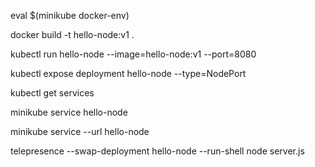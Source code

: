 eval $(minikube docker-env)

docker build -t hello-node:v1 .

kubectl run hello-node --image=hello-node:v1 --port=8080

kubectl expose deployment hello-node --type=NodePort

kubectl get services

minikube service hello-node

minikube service --url hello-node

telepresence --swap-deployment hello-node --run-shell node server.js